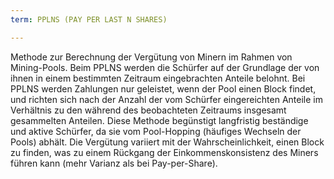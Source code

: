 ```yaml
---
term: PPLNS (PAY PER LAST N SHARES)

---
```

Methode zur Berechnung der Vergütung von Minern im Rahmen von Mining-Pools. Beim PPLNS werden die Schürfer auf der Grundlage der von ihnen in einem bestimmten Zeitraum eingebrachten Anteile belohnt. Bei PPLNS werden Zahlungen nur geleistet, wenn der Pool einen Block findet, und richten sich nach der Anzahl der vom Schürfer eingereichten Anteile im Verhältnis zu den während des beobachteten Zeitraums insgesamt gesammelten Anteilen. Diese Methode begünstigt langfristig beständige und aktive Schürfer, da sie vom Pool-Hopping (häufiges Wechseln der Pools) abhält. Die Vergütung variiert mit der Wahrscheinlichkeit, einen Block zu finden, was zu einem Rückgang der Einkommenskonsistenz des Miners führen kann (mehr Varianz als bei Pay-per-Share).